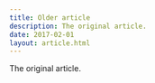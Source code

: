 ```yaml
---
title: Older article
description: The original article.
date: 2017-02-01
layout: article.html
---
```


The original article.
